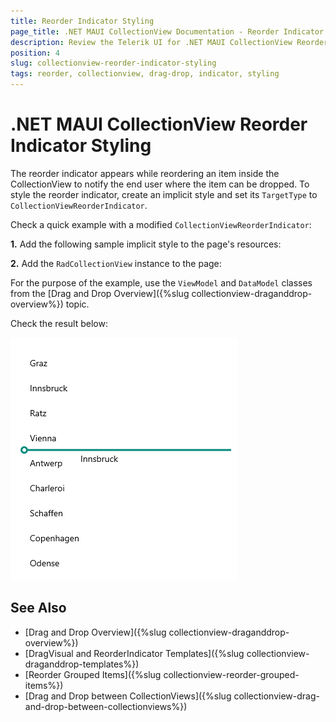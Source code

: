 ```yaml
---
title: Reorder Indicator Styling
page_title: .NET MAUI CollectionView Documentation - Reorder Indicator Styling
description: Review the Telerik UI for .NET MAUI CollectionView Reorder Indicator Styling.
position: 4
slug: collectionview-reorder-indicator-styling
tags: reorder, collectionview, drag-drop, indicator, styling
---
```


# .NET MAUI CollectionView Reorder Indicator Styling

The reorder indicator appears while reordering an item inside the CollectionView to notify the end user where the item can be dropped. To style the reorder indicator, create an implicit style and set its `TargetType` to `CollectionViewReorderIndicator`.

Check a quick example with a modified `CollectionViewReorderIndicator`:

**1.** Add the following sample implicit style to the page's resources:

<snippet id='collectionview-reorder-indicator-style' />

**2.** Add the `RadCollectionView` instance to the page:

<snippet id='collectionview-reorder-indicator-styling' />

For the purpose of the example, use the `ViewModel` and `DataModel` classes from the [Drag and Drop Overview]({%slug collectionview-draganddrop-overview%}) topic.

Check the result below:

![.NET MAUI CollectionView Reorder Indicator Styling](../images/collectionview-dragdrop-rowindicatorstyle.png)

## See Also

- [Drag and Drop Overview]({%slug collectionview-draganddrop-overview%})
- [DragVisual and ReorderIndicator Templates]({%slug collectionview-draganddrop-templates%})
- [Reorder Grouped Items]({%slug collectionview-reorder-grouped-items%})
- [Drag and Drop between CollectionViews]({%slug collectionview-drag-and-drop-between-collectionviews%})